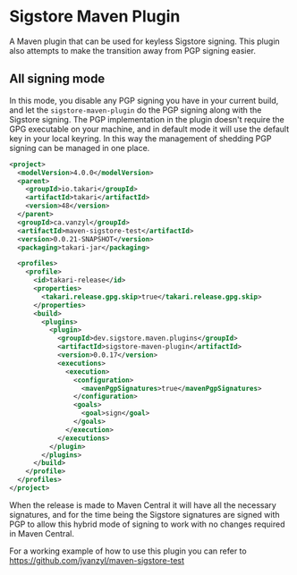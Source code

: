 # Sigstore Maven Plugin

A Maven plugin that can be used for keyless Sigstore signing. This plugin also attempts to make the transition away from PGP signing easier.

## All signing mode

In this mode, you disable any PGP signing you have in your current build, and let the `sigstore-maven-plugin` do the PGP signing along with the Sigstore signing. The PGP implementation in the plugin doesn't require the GPG executable on your machine, and in default mode it will use the default key in your local keyring. In this way the management of shedding PGP signing can be managed in one place.

```xml
<project>
  <modelVersion>4.0.0</modelVersion>
  <parent>
    <groupId>io.takari</groupId>
    <artifactId>takari</artifactId>
    <version>48</version>
  </parent>
  <groupId>ca.vanzyl</groupId>
  <artifactId>maven-sigstore-test</artifactId>
  <version>0.0.21-SNAPSHOT</version>
  <packaging>takari-jar</packaging>

  <profiles>
    <profile>
      <id>takari-release</id>
      <properties>
        <takari.release.gpg.skip>true</takari.release.gpg.skip>
      </properties>
      <build>
        <plugins>
          <plugin>
            <groupId>dev.sigstore.maven.plugins</groupId>
            <artifactId>sigstore-maven-plugin</artifactId>
            <version>0.0.17</version>
            <executions>
              <execution>
                <configuration>
                  <mavenPgpSignatures>true</mavenPgpSignatures>
                </configuration>
                <goals>
                  <goal>sign</goal>
                </goals>
              </execution>
            </executions>
          </plugin>
        </plugins>
      </build>
    </profile>
  </profiles>
</project>
```

When the release is made to Maven Central it will have all the necessary signatures, and for the time being the Sigstore signatures are signed with PGP to allow this hybrid mode of signing to work with no changes required in Maven Central.

For a working example of how to use this plugin you can refer to https://github.com/jvanzyl/maven-sigstore-test
